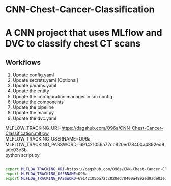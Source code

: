 # CNN-Chest-Cancer-Classification
# A CNN project that uses MLflow and DVC to classify chest CT scans

## Workflows

1. Update config.yaml
2. Update secrets.yaml [Optional]
3. Update params.yaml
4. Update the entity
5. Update the configuration manager in src config
6. Update the components
7. Update the pipeline
8. Update the main.py
9. Update the dvc.yaml





MLFLOW_TRACKING_URI=https://dagshub.com/O96a/CNN-Chest-Cancer-Classification.mlflow \
MLFLOW_TRACKING_USERNAME=O96a \
MLFLOW_TRACKING_PASSWORD=691421056a72cc820ed78400a4892ed9ade03e3b \
python script.py


```bash

export MLFLOW_TRACKING_URI=https://dagshub.com/O96a/CNN-Chest-Cancer-Classification.mlflow
export MLFLOW_TRACKING_USERNAME=O96a 
export MLFLOW_TRACKING_PASSWORD=691421056a72cc820ed78400a4892ed9ade03e3b


```